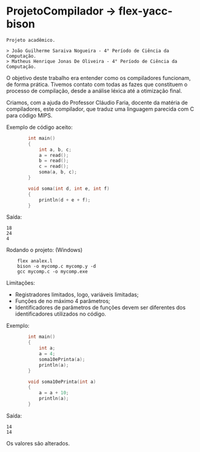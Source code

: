 # ProjetoCompilador -> flex-yacc-bison
    Projeto acadêmico.

    > João Guilherme Saraiva Nogueira - 4° Período de Ciência da Computação.
    > Matheus Henrique Jonas De Oliveira - 4° Período de Ciência da Computação.
    
O objetivo deste trabalho era entender como os compiladores funcionam, de forma prática. Tivemos contato com todas as fazes que constituem o processo de compilação, desde a análise léxica até a otimização final.

Criamos, com a ajuda do Professor Cláudio Faria, docente da matéria de compiladores, este compilador, que traduz uma linguagem parecida com C para código MIPS. 
    
Exemplo de código aceito: 

```c
        int main()
        {
            int a, b, c;
            a = read();
            b = read();
            c = read();
            soma(a, b, c);
        }

        void soma(int d, int e, int f)
        {
            println(d + e + f);
        }
```
Saída: 

```
18
24
4
```

Rodando o projeto: (Windows)
```
    flex analex.l
    bison -o mycomp.c mycomp.y -d
    gcc mycomp.c -o mycomp.exe
```

Limitações: 
- Registradores limitados, logo, variáveis limitadas;
- Funções de no máximo 4 parâmetros;
- Identificadores de parâmetros de funções devem ser diferentes dos identificadores utilizados no código.

Exemplo:

```c
        int main()
        {
            int a;
            a = 4;
            soma10ePrinta(a);
            println(a);
        }

        void soma10ePrinta(int a)
        {
            a = a + 10;
            println(a);
        }

```
Saída: 

```
14
14
```

Os valores são alterados.
